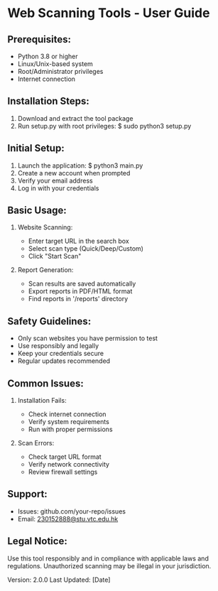 Web Scanning Tools - User Guide
===============================

Prerequisites:
-------------
- Python 3.8 or higher
- Linux/Unix-based system
- Root/Administrator privileges
- Internet connection

Installation Steps:
-----------------
1. Download and extract the tool package
2. Run setup.py with root privileges:
   $ sudo python3 setup.py

Initial Setup:
-------------
1. Launch the application:
   $ python3 main.py
2. Create a new account when prompted
3. Verify your email address
4. Log in with your credentials

Basic Usage:
-----------
1. Website Scanning:
   - Enter target URL in the search box
   - Select scan type (Quick/Deep/Custom)
   - Click "Start Scan"

2. Report Generation:
   - Scan results are saved automatically
   - Export reports in PDF/HTML format
   - Find reports in '/reports' directory

Safety Guidelines:
----------------
- Only scan websites you have permission to test
- Use responsibly and legally
- Keep your credentials secure
- Regular updates recommended

Common Issues:
-------------
1. Installation Fails:
   - Check internet connection
   - Verify system requirements
   - Run with proper permissions

2. Scan Errors:
   - Check target URL format
   - Verify network connectivity
   - Review firewall settings

Support:
--------
- Issues: github.com/your-repo/issues
- Email: 230152888@stu.vtc.edu.hk

Legal Notice:
------------
Use this tool responsibly and in compliance with
applicable laws and regulations. Unauthorized
scanning may be illegal in your jurisdiction.

Version: 2.0.0
Last Updated: [Date]
